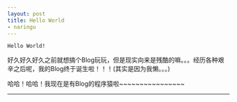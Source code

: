```yaml
---
layout: post
title: Hello World
- naringu
---
```

`Hello World!`

好久好久好久之前就想搞个Blog玩玩，但是现实向来是残酷的嘛。。。经历各种艰辛之后呢，我的Blog终于诞生啦！！！(其实是因为我懒。。。)<br>

哈哈！哈哈！我现在是有Blog的程序猿啦~~~~~~~~~~~~~~~~

---
